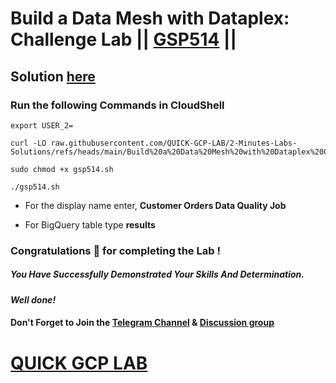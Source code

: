 # Build a Data Mesh with Dataplex: Challenge Lab || [GSP514](https://www.cloudskillsboost.google/focuses/67212?parent=catalog) ||

## Solution [here]()

### Run the following Commands in CloudShell

```
export USER_2=
```
```
curl -LO raw.githubusercontent.com/QUICK-GCP-LAB/2-Minutes-Labs-Solutions/refs/heads/main/Build%20a%20Data%20Mesh%20with%20Dataplex%20Challenge%20Lab/gsp514.sh

sudo chmod +x gsp514.sh

./gsp514.sh
```

* For the display name enter, **Customer Orders Data Quality Job**

* For BigQuery table type **results**

### Congratulations 🎉 for completing the Lab !

##### *You Have Successfully Demonstrated Your Skills And Determination.*

#### *Well done!*

#### Don't Forget to Join the [Telegram Channel](https://t.me/quickgcplab) & [Discussion group](https://t.me/quickgcplabchats)

# [QUICK GCP LAB](https://www.youtube.com/@quickgcplab)
